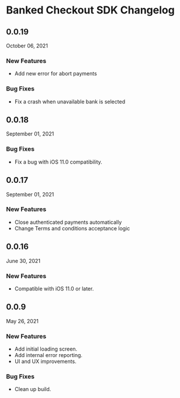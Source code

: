 # Banked Checkout SDK Changelog

## 0.0.19
October 06, 2021

### New Features
* Add new error for abort payments

### Bug Fixes
* Fix a crash when unavailable bank is selected

## 0.0.18
September 01, 2021

### Bug Fixes
* Fix a bug with iOS 11.0 compatibility. 

## 0.0.17
September 01, 2021

### New Features
* Close authenticated payments automatically
* Change Terms and conditions acceptance logic

## 0.0.16
June 30, 2021

### New Features
* Compatible with iOS 11.0 or later.

## 0.0.9
May 26, 2021

### New Features
* Add initial loading screen.
* Add internal error reporting.
* UI and UX improvements.

### Bug Fixes
* Clean up build.
